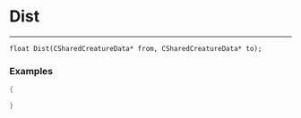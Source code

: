 # Dist
---
```
float Dist(CSharedCreatureData* from, CSharedCreatureData* to);
```

### Examples
```cpp - C++
{

}
```
